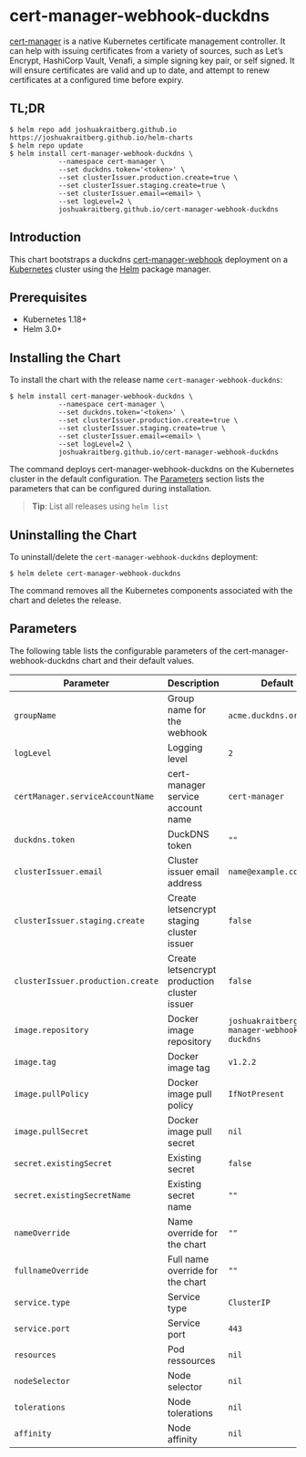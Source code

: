 # cert-manager-webhook-duckdns

[cert-manager](https://cert-manager.io/docs/) is a native Kubernetes certificate management controller. It can help with issuing certificates from a variety of sources, such as Let’s Encrypt, HashiCorp Vault, Venafi, a simple signing key pair, or self signed. It will ensure certificates are valid and up to date, and attempt to renew certificates at a configured time before expiry.

## TL;DR

```console
$ helm repo add joshuakraitberg.github.io https://joshuakraitberg.github.io/helm-charts
$ helm repo update
$ helm install cert-manager-webhook-duckdns \
            --namespace cert-manager \
            --set duckdns.token='<token>' \
            --set clusterIssuer.production.create=true \
            --set clusterIssuer.staging.create=true \
            --set clusterIssuer.email=<email> \
            --set logLevel=2 \
            joshuakraitberg.github.io/cert-manager-webhook-duckdns
```

## Introduction

This chart bootstraps a duckdns [cert-manager-webhook](https://cert-manager.io/docs/configuration/acme/dns01/webhook/) deployment on a [Kubernetes](http://kubernetes.io) cluster using the [Helm](https://helm.sh) package manager.

## Prerequisites

- Kubernetes 1.18+
- Helm 3.0+

## Installing the Chart

To install the chart with the release name `cert-manager-webhook-duckdns`:

```console
$ helm install cert-manager-webhook-duckdns \
            --namespace cert-manager \
            --set duckdns.token='<token>' \
            --set clusterIssuer.production.create=true \
            --set clusterIssuer.staging.create=true \
            --set clusterIssuer.email=<email> \
            --set logLevel=2 \
            joshuakraitberg.github.io/cert-manager-webhook-duckdns
```

The command deploys cert-manager-webhook-duckdns on the Kubernetes cluster in the default configuration. The [Parameters](#parameters) section lists the parameters that can be configured during installation.

> **Tip**: List all releases using `helm list`

## Uninstalling the Chart

To uninstall/delete the `cert-manager-webhook-duckdns` deployment:

```console
$ helm delete cert-manager-webhook-duckdns
```

The command removes all the Kubernetes components associated with the chart and deletes the release.

## Parameters

The following table lists the configurable parameters of the cert-manager-webhook-duckdns chart and their default values.

| Parameter                          | Description                                     | Default                                                 |
|------------------------------------|-------------------------------------------------|---------------------------------------------------------|
| `groupName`                        | Group name for the webhook                      | `acme.duckdns.org`                                      |
| `logLevel`                         | Logging level                                   | `2`                                                     |
| `certManager.serviceAccountName`   | cert-manager service account name               | `cert-manager`                                          |
| `duckdns.token`                    | DuckDNS token                                   | `""`                                                    |
| `clusterIssuer.email`              | Cluster issuer email address                    | `name@example.com`                                      |
| `clusterIssuer.staging.create`     | Create letsencrypt staging cluster issuer       | `false`                                                 |
| `clusterIssuer.production.create`  | Create letsencrypt production cluster issuer    | `false`                                                 |
| `image.repository`                 | Docker image repository                         | `joshuakraitberg/cert-manager-webhook-duckdns`                 |
| `image.tag`                        | Docker image tag                                | `v1.2.2`                                                |
| `image.pullPolicy`                 | Docker image pull policy                        | `IfNotPresent`                                          |
| `image.pullSecret`                 | Docker image pull secret                        | `nil`                                                   |
| `secret.existingSecret`            | Existing secret                                 | `false`                                                 |
| `secret.existingSecretName`        | Existing secret name                            | `""`                                                    |
| `nameOverride`                     | Name override for the chart                     | `""`                                                    |
| `fullnameOverride`                 | Full name override for the chart                | `""`                                                    |
| `service.type`                     | Service type                                    | `ClusterIP`                                             |
| `service.port`                     | Service port                                    | `443`                                                   |
| `resources`                        | Pod ressources                                  | `nil`                                                   |
| `nodeSelector`                     | Node selector                                   | `nil`                                                   |
| `tolerations`                      | Node tolerations                                | `nil`                                                   |
| `affinity`                         | Node affinity                                   | `nil`                                                   |
